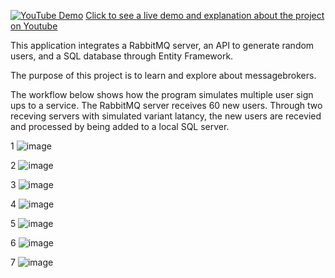 [![YouTube Demo](https://img.shields.io/badge/YouTube-Demo-red)](https://www.youtube.com/watch?v=LMd3kXYdXYo)
[Click to see a live demo and explanation about the project on Youtube](https://www.youtube.com/watch?v=LMd3kXYdXYo)


This application integrates a RabbitMQ server, an API to generate random users, and a SQL database through Entity Framework. 


The purpose of this project is to learn and explore about messagebrokers. 

The workflow below shows how the program simulates multiple user sign ups to a service. The RabbitMQ server receives 60 new users. 
Through two receving servers with simulated variant latancy, the new users are recevied and processed by being added to a local SQL server. 

1
![image](https://github.com/lagerqvisst/MessageBroker/assets/108764890/f557f4e9-74a8-4a0d-ac21-e15ad7f249aa)


2
![image](https://github.com/lagerqvisst/MessageBroker/assets/108764890/6666bd23-c6c8-4150-992e-96b8d3c1f067)



3
![image](https://github.com/lagerqvisst/MessageBroker/assets/108764890/d104d692-df65-471f-904f-6da3259eee21)



4
![image](https://github.com/lagerqvisst/MessageBroker/assets/108764890/d5f89658-ca3f-4f69-b77f-80e8ec201b17)



5
![image](https://github.com/lagerqvisst/MessageBroker/assets/108764890/2f7f855e-1547-4b84-a84f-081d1d59374f)


6
![image](https://github.com/lagerqvisst/MessageBroker/assets/108764890/6cdc4c11-d4fc-46ac-869e-88003b78afc1)


7
![image](https://github.com/lagerqvisst/MessageBroker/assets/108764890/aa04c275-49ef-471d-ad8b-1bc0f2c97749)
